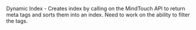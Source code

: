 Dynamic Index - Creates index by calling on the MindTouch API to return meta tags and sorts them into an index. Need to work on the ability to filter the tags.
